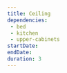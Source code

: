 ```yaml
---
title: Ceiling
dependencies:
 - bed
 - kitchen
 - upper-cabinets
startDate:
endDate:
duration: 3
---
```

